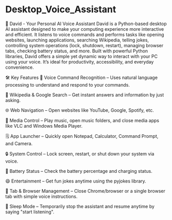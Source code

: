 # Desktop_Voice_Assistant
🤖 David - Your Personal AI Voice Assistant
David is a Python-based desktop AI assistant designed to make your computing experience more interactive and efficient. It listens to voice commands and performs tasks like opening websites, launching applications, searching Wikipedia, telling jokes, controlling system operations (lock, shutdown, restart), managing browser tabs, checking battery status, and more. Built with powerful Python libraries, David offers a simple yet dynamic way to interact with your PC using your voice. It’s ideal for productivity, accessibility, and everyday convenience.

🛠️ Key Features
🎤 Voice Command Recognition – Uses natural language processing to understand and respond to your commands.

🔎 Wikipedia & Google Search – Get instant answers and information by just asking.

🌐 Web Navigation – Open websites like YouTube, Google, Spotify, etc.

🎵 Media Control – Play music, open music folders, and close media apps like VLC and Windows Media Player.

🗒️ App Launcher – Quickly open Notepad, Calculator, Command Prompt, and Camera.

🔒 System Control – Lock screen, restart, or shut down your system via voice.

🔋 Battery Status – Check the battery percentage and charging status.

😄 Entertainment – Get fun jokes anytime using the pyjokes library.

📑 Tab & Browser Management – Close Chrome/browser or a single browser tab with simple voice instructions.

🛑 Sleep Mode – Temporarily stop the assistant and resume anytime by saying "start listening".
